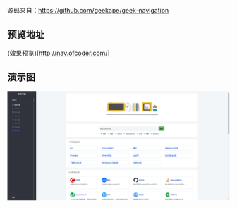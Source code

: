 源码来自：https://github.com/geekape/geek-navigation

## 预览地址
(效果预览)[http://nav.ofcoder.com/]

## 演示图
![](./img/nav.png)
